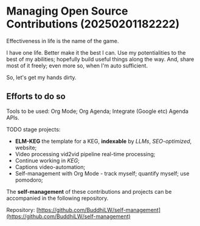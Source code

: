 # Managing Open Source Contributions (20250201182222)

Effectiveness in life is the name of the game.

I have one life. Better make it the best I can. Use my potentialities to the best of my abilities; hopefully build useful things along the way. And, share most of it freely; even more so, when I'm auto sufficient.

So, let's get my hands dirty.

## Efforts to do so

Tools to be used: Org Mode; Org Agenda; Integrate (Google etc) Agenda APIs.

TODO stage projects:
- **ELM-KEG** the template for a KEG, **indexable** by *LLMs*, *SEO-optimized*, website;
- Video processing vid2vid pipeline real-time processing;
- Continue working in *KEG*;
- Captions video-automation;
- Self-management with Org Mode - track myself; quantify myself; use pomodoro;

The **self-management** of these contributions and projects can be accompanied in the following repository.

Repository: [https://github.com/BuddhiLW/self-management](https://github.com/BuddhiLW/self-management)


